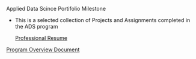 Applied Data Scince Portifolio Milestone
<ul>
<li>This is a selected collection of Projects and Assignments completed in the ADS program</li>
</ul>

<ul> <a href="https://www.linkedin.com/in/yodit-a-17000a20/?jobid=1234">Professional Resume</a> </ul>
     <a href="https://github.com/yoditayalew/ADS-Portfolio-Milestone/blob/main/Projects/Applied%20Data%20Science%20Portifolio%20_Program%20Overview%20Draft.pdf">Program Overview Document</a>

